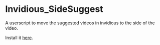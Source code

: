 # Invidious_SideSuggest
A userscript to move the suggested videos in invidious to the side of the video.

Install it [here](https://raw.githubusercontent.com/Clozent/Invidious_SideSuggest/main/Invidious_SideSuggested.user.js).
